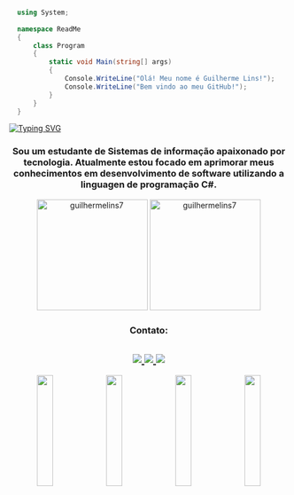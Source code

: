 ```csharp

  using System;
  
  namespace ReadMe
  {
      class Program
      {
          static void Main(string[] args)
          {
              Console.WriteLine("Olá! Meu nome é Guilherme Lins!");
              Console.WriteLine("Bem vindo ao meu GitHub!");
          }
      }
  }

```

[![Typing SVG](https://readme-typing-svg.herokuapp.com?font=Fira+Code&size=35&center=true&vCenter=true&width=1000&lines=Ol%C3%A1!+Meu+nome+%C3%A9+Guilherme+Lins!;Bem+vindo+ao+meu+GitHub!+:%29)](https://git.io/typing-svg)

<h3 align="Center">
  Sou um estudante de Sistemas de informação apaixonado por tecnologia. Atualmente estou focado em aprimorar meus conhecimentos em desenvolvimento de software utilizando a linguagen de programação C#.
</h3>


<div align="center">
  <img src="https://github-readme-stats.vercel.app/api/top-langs?username=guilhermelins7&show_icons=true&locale=en&layout=donut&theme=tokyonight" alt="guilhermelins7" height="200" />
  <img src="https://github-readme-stats.vercel.app/api?username=guilhermelins7&show_icons=true&theme=tokyonight" alt="guilhermelins7" height="200" />
</div>

<h3 align="center">Contato:</h3>

<h2 align="center">
  <div align="center">
    <a href="https://www.linkedin.com/in/guilherme-lins7/" target= "_blank"> <img src="https://img.shields.io/badge/LinkedIn-0077B5?style=for-the-badge&logo=linkedin&logoColor=white" target= "_blank" /> </a>
    <a href="mailto:guilherme7lins@gmail.com" target= "_blank"> <img src="https://img.shields.io/badge/Gmail-D14836?style=for-the-badge&logo=gmail&logoColor=white" target= "_blank" /> </a>
    <a href="https://www.instagram.com/guilherme.lins_/" target= "_blank"> <img src="https://img.shields.io/badge/Instagram-E4405F?style=for-the-badge&logo=instagram&logoColor=white" target= "_blank" /> </a>
  </div>
</h2>

<div align="center">
  <img width="24%" height="200px"src="https://i.pinimg.com/originals/3f/6c/95/3f6c955ee848cf5e10f0ef172155d413.gif" />
  <img width="24%" height="200px" src="https://preview.redd.it/ba9hhksr38a71.gif?width=1680&auto=webp&s=5ec3296ada9392f7d7c876148c666360a4c1e7af" />
  <img width="24%" height="200px" src="https://media1.giphy.com/media/v1.Y2lkPTc5MGI3NjExaXlkc2liYTh4cGw1ZDNwbnc1MmliemF4ZWNwazdoYmpxZGk0cnhnZSZlcD12MV9pbnRlcm5hbF9naWZfYnlfaWQmY3Q9Zw/C8WFnbX1g95SP9PiZD/giphy.gif" />
  <img width="24%" height="200px" src="https://i.pinimg.com/originals/1e/d1/86/1ed186f2b4d1d6ebafb503c3e22ce641.gif" />
</div>
